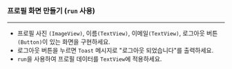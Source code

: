 ### **프로필 화면 만들기 (`run` 사용)**  

---

- 프로필 사진 `(ImageView)`, 이름`(TextView)`, 이메일`(TextView)`, 로그아웃 버튼`(Button)`이 있는 화면을 구현하세요.
- 로그아웃 버튼을 누르면 `Toast` 메시지로 "로그아웃 되었습니다"를 출력하세요.
- `run`을 사용하여 프로필 데이터를 `TextView`에 적용하세요.



